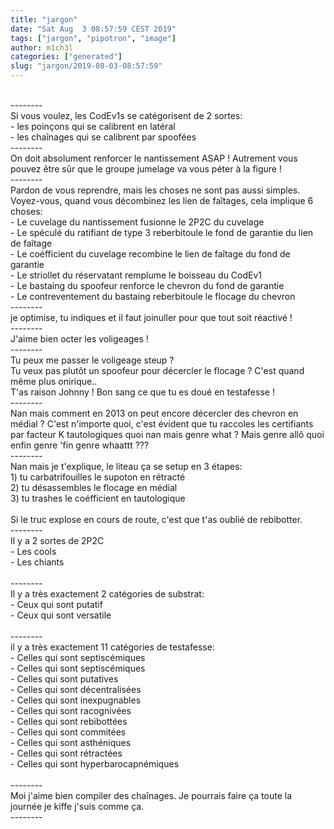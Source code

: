 ```yaml
---
title: "jargon"
date: "Sat Aug  3 08:57:59 CEST 2019"
tags: ["jargon", "pipotron", "image"]
author: m1ch3l
categories: ["generated"]
slug: "jargon/2019-08-03-08:57:59"
---
```


<br />--------<br />Si vous voulez, les CodEv1s se catégorisent de 2 sortes:<br />- les poinçons qui se calibrent en latéral<br />- les chaînages qui se calibrent par spoofées<br />--------<br />On doit absolument renforcer le nantissement ASAP ! Autrement vous pouvez être sûr que le groupe jumelage va vous péter à la figure !<br />--------<br />Pardon de vous reprendre, mais les choses ne sont pas aussi simples. Voyez-vous, quand vous décombinez les lien de faîtages, cela implique 6 choses: <br />- Le cuvelage du nantissement fusionne le 2P2C du cuvelage<br />- Le spéculé du ratifiant de type 3 reberbitoule le fond de garantie du lien de faîtage<br />- Le coéfficient du cuvelage recombine le lien de faîtage du fond de garantie<br />- Le striollet du réservatant remplume le boisseau du CodEv1<br />- Le bastaing du spoofeur renforce le chevron du fond de garantie<br />- Le contreventement du bastaing reberbitoule le flocage du chevron<br />--------<br />je optimise, tu indiques et il faut joinuller pour que tout soit réactivé !<br />--------<br />J'aime bien octer les voligeages !<br />--------<br />Tu peux me passer le voligeage steup ? <br />Tu veux pas plutôt un spoofeur pour décercler le flocage ? C'est quand même plus onirique.. <br />T'as raison Johnny ! Bon sang ce que tu es doué en testafesse !<br />--------<br />Nan mais comment en 2013 on peut encore décercler des chevron en médial ? C'est n'importe quoi, c'est évident que tu raccoles les certifiants par facteur K tautologiques quoi nan mais genre what ? Mais genre allô quoi enfin genre 'fin genre whaattt ???<br />--------<br />Nan mais je t'explique, le liteau ça se setup en 3 étapes:<br />1) tu carbatrifouilles le supoton en rétracté<br />2) tu désassembles le flocage en médial<br />3) tu trashes le coéfficient en tautologique<br /><br />Si le truc explose en cours de route, c'est que t'as oublié de rebibotter.<br />--------<br />Il y a 2 sortes de 2P2C<br />- Les cools<br />- Les chiants<br /><br />--------<br />Il y a très exactement 2 catégories de substrat:<br />- Ceux qui sont putatif <br />- Ceux qui sont versatile <br /><br />--------<br />il y a très exactement 11 catégories de testafesse:<br />- Celles qui sont septiscémiques <br />- Celles qui sont septiscémiques <br />- Celles qui sont putatives <br />- Celles qui sont décentralisées <br />- Celles qui sont inexpugnables <br />- Celles qui sont racognivées <br />- Celles qui sont rebibottées <br />- Celles qui sont commitées <br />- Celles qui sont asthéniques <br />- Celles qui sont rétractées <br />- Celles qui sont hyperbarocapnémiques <br /><br />--------<br />Moi j'aime bien compiler des chaînages. Je pourrais faire ça toute la journée je kiffe j'suis comme ça.<br />--------<br />
